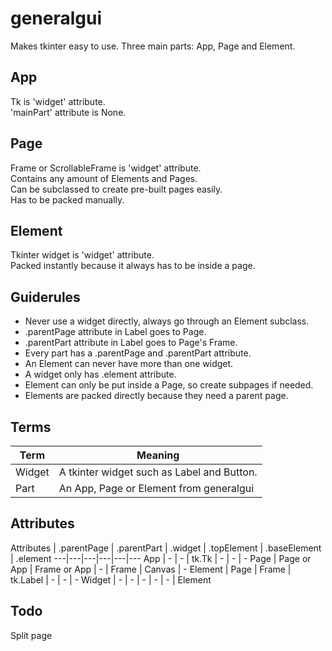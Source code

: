 # generalgui
Makes tkinter easy to use.
Three main parts: App, Page and Element.

## App
Tk is 'widget' attribute.  
'mainPart' attribute is None.

## Page
Frame or ScrollableFrame is 'widget' attribute.  
Contains any amount of Elements and Pages.  
Can be subclassed to create pre-built pages easily.  
Has to be packed manually.  

## Element
Tkinter widget is 'widget' attribute.  
Packed instantly because it always has to be inside a page.  

## Guiderules
 * Never use a widget directly, always go through an Element subclass.
 * .parentPage attribute in Label goes to Page.
 * .parentPart attribute in Label goes to Page's Frame.
 * Every part has a .parentPage and .parentPart attribute.
 * An Element can never have more than one widget.
 * A widget only has .element attribute.
 * Element can only be put inside a Page, so create subpages if needed.
 * Elements are packed directly because they need a parent page.

## Terms
Term | Meaning
---|---
Widget | A tkinter widget such as Label and Button.
Part | An App, Page or Element from generalgui

## Attributes
Attributes  | .parentPage   | .parentPart   | .widget   | .topElement   | .baseElement  | .element
---|---|---|---|---|---
App         | -             | -             | tk.Tk     | -             | -             | -
Page        | Page or App   | Frame or App  | -         | Frame         | Canvas        | -
Element     | Page          | Frame         | tk.Label  | -             | -             | -
Widget      | -             | -             | -         | -             | -             | Element

## Todo
Split page

